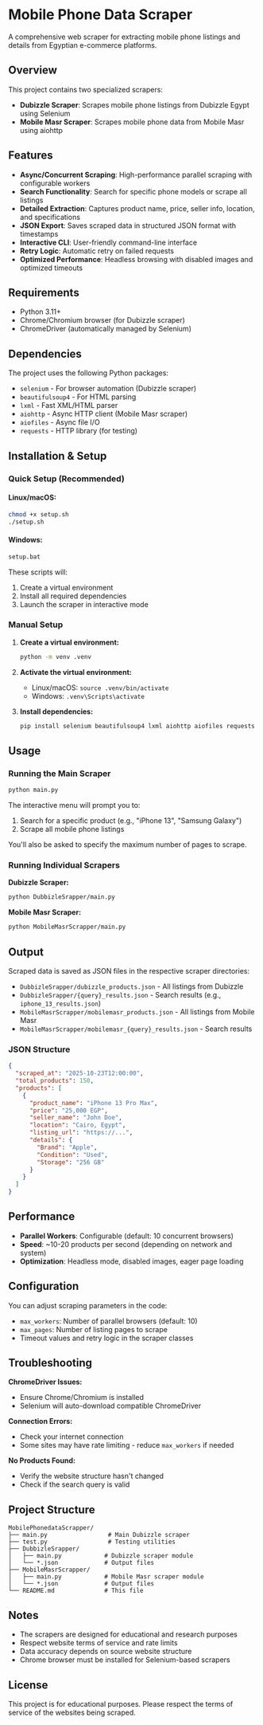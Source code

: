 # Mobile Phone Data Scraper

A comprehensive web scraper for extracting mobile phone listings and details from Egyptian e-commerce platforms.

## Overview

This project contains two specialized scrapers:

- **Dubizzle Scraper**: Scrapes mobile phone listings from Dubizzle Egypt using Selenium
- **Mobile Masr Scraper**: Scrapes mobile phone data from Mobile Masr using aiohttp

## Features

- **Async/Concurrent Scraping**: High-performance parallel scraping with configurable workers
- **Search Functionality**: Search for specific phone models or scrape all listings
- **Detailed Extraction**: Captures product name, price, seller info, location, and specifications
- **JSON Export**: Saves scraped data in structured JSON format with timestamps
- **Interactive CLI**: User-friendly command-line interface
- **Retry Logic**: Automatic retry on failed requests
- **Optimized Performance**: Headless browsing with disabled images and optimized timeouts

## Requirements

- Python 3.11+
- Chrome/Chromium browser (for Dubizzle scraper)
- ChromeDriver (automatically managed by Selenium)

## Dependencies

The project uses the following Python packages:

- `selenium` - For browser automation (Dubizzle scraper)
- `beautifulsoup4` - For HTML parsing
- `lxml` - Fast XML/HTML parser
- `aiohttp` - Async HTTP client (Mobile Masr scraper)
- `aiofiles` - Async file I/O
- `requests` - HTTP library (for testing)

## Installation & Setup

### Quick Setup (Recommended)

#### Linux/macOS:
```bash
chmod +x setup.sh
./setup.sh
```

#### Windows:
```cmd
setup.bat
```

These scripts will:
1. Create a virtual environment
2. Install all required dependencies
3. Launch the scraper in interactive mode

### Manual Setup

1. **Create a virtual environment:**
   ```bash
   python -m venv .venv
   ```

2. **Activate the virtual environment:**
   - Linux/macOS: `source .venv/bin/activate`
   - Windows: `.venv\Scripts\activate`

3. **Install dependencies:**
   ```bash
   pip install selenium beautifulsoup4 lxml aiohttp aiofiles requests
   ```

## Usage

### Running the Main Scraper

```bash
python main.py
```

The interactive menu will prompt you to:
1. Search for a specific product (e.g., "iPhone 13", "Samsung Galaxy")
2. Scrape all mobile phone listings

You'll also be asked to specify the maximum number of pages to scrape.

### Running Individual Scrapers

**Dubizzle Scraper:**
```bash
python DubbizleSrapper/main.py
```

**Mobile Masr Scraper:**
```bash
python MobileMasrScrapper/main.py
```

## Output

Scraped data is saved as JSON files in the respective scraper directories:

- `DubbizleSrapper/dubizzle_products.json` - All listings from Dubizzle
- `DubbizleSrapper/{query}_results.json` - Search results (e.g., `iphone_13_results.json`)
- `MobileMasrScrapper/mobilemasr_products.json` - All listings from Mobile Masr
- `MobileMasrScrapper/mobilemasr_{query}_results.json` - Search results

### JSON Structure

```json
{
  "scraped_at": "2025-10-23T12:00:00",
  "total_products": 150,
  "products": [
    {
      "product_name": "iPhone 13 Pro Max",
      "price": "25,000 EGP",
      "seller_name": "John Doe",
      "location": "Cairo, Egypt",
      "listing_url": "https://...",
      "details": {
        "Brand": "Apple",
        "Condition": "Used",
        "Storage": "256 GB"
      }
    }
  ]
}
```

## Performance

- **Parallel Workers**: Configurable (default: 10 concurrent browsers)
- **Speed**: ~10-20 products per second (depending on network and system)
- **Optimization**: Headless mode, disabled images, eager page loading

## Configuration

You can adjust scraping parameters in the code:

- `max_workers`: Number of parallel browsers (default: 10)
- `max_pages`: Number of listing pages to scrape
- Timeout values and retry logic in the scraper classes

## Troubleshooting

**ChromeDriver Issues:**
- Ensure Chrome/Chromium is installed
- Selenium will auto-download compatible ChromeDriver

**Connection Errors:**
- Check your internet connection
- Some sites may have rate limiting - reduce `max_workers` if needed

**No Products Found:**
- Verify the website structure hasn't changed
- Check if the search query is valid

## Project Structure

```
MobilePhonedataScrapper/
├── main.py                 # Main Dubizzle scraper
├── test.py                 # Testing utilities
├── DubbizleSrapper/
│   ├── main.py            # Dubizzle scraper module
│   └── *.json             # Output files
├── MobileMasrScrapper/
│   ├── main.py            # Mobile Masr scraper module
│   └── *.json             # Output files
└── README.md              # This file
```

## Notes

- The scrapers are designed for educational and research purposes
- Respect website terms of service and rate limits
- Data accuracy depends on source website structure
- Chrome browser must be installed for Selenium-based scrapers

## License

This project is for educational purposes. Please respect the terms of service of the websites being scraped.
